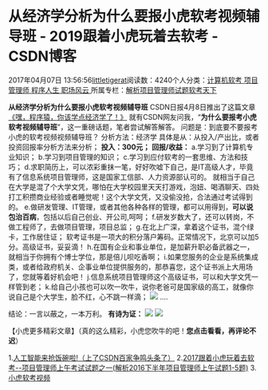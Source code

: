 
# 从经济学分析为什么要报小虎软考视频辅导班 - 2019跟着小虎玩着去软考 - CSDN博客

2017年04月07日 13:56:56[littletigerat](https://me.csdn.net/littletigerat)阅读数：4240个人分类：[计算机软考																](https://blog.csdn.net/littletigerat/article/category/665982)[项目管理师																](https://blog.csdn.net/littletigerat/article/category/619599)[程序人生																](https://blog.csdn.net/littletigerat/article/category/779495)[职场风云																](https://blog.csdn.net/littletigerat/article/category/774453)[
							](https://blog.csdn.net/littletigerat/article/category/779495)
[
																					](https://blog.csdn.net/littletigerat/article/category/619599)所属专栏：[解析项目管理师试题](https://blog.csdn.net/column/details/15005.html)[软考天下](https://blog.csdn.net/column/details/15515.html)[
							](https://blog.csdn.net/littletigerat/article/category/619599)
[
																	](https://blog.csdn.net/littletigerat/article/category/665982)



**从经济学分析为什么要报小虎软考视频辅导班**
CSDN日报4月8日推出了这篇文章[《嘿，程序猿，你该学点经济学了！》](http://blog.csdn.net/blogdevteam/article/details/69788566)
就有CSDN网友问我，“**为什么要报考小虎软考视频辅导班**”，这一重磅话题，笔者尝试解答解答。
问题是：到底要不要报考小虎的软考视频视频辅导班？
分析方法：经济学
具体是从：从投入/产出比，或者投资回报率分析方法来分析；
**投入：300元；**
**回报/收益：**
a.学习到了计算机专业知识；
b.学习到项目管理的知识；
c.学习到应付软考的一套思维、方法和技巧；
d.求职简历上，可以浓彩重抹一笔，好好吹嘘下自己，是IT高级人才，毕竟有了信息系统项目管理师，这是国家工信部、人力资源部认可的。
就相当于自己在大学是混了个大学文凭，哪怕在大学校园里天天打游戏，泡妞、喝酒聊天、四处打工积攒商业经验或者睡觉呢！这个大学文凭，又没偷没抢，合法通过考试得到的。
e.做研发管理、IT管理，或者其他各种各样的管理，都可以用得到，**可以说包治百病**，包括以后自己创业、开公司,呵呵；
f.研发岁数大了，还可以转岗，不做工程师了，去做项目管理，项目总监；
g.在北上广深，拿着这个证书，混个绿卡，工作居住证；
软考证书是一项大的积分落户筹码。正常情况下，北京可以加5分。高级证书，妥妥滴！
h.在国有企业和事业单位，是加薪升职必备武器之一，就相当于你拥有个博士学位，那是倍儿呗吃香啊；
i.如果您服务的企业是系统集成类，或者给政府机关、企事业单位提供服务的，那恭喜您，这个证书派上大用场了，您就等着好机会吧！
j.信息系统项目管理师这个高级证书，可以和大学文凭一样管到老；
k.给自己小孩也可以吹一吹牛，说你老爸可是国家级的高工，就像你说自己是个大学生，脸不红，心不跳一样滴；
![](https://img-blog.csdn.net/20170407135459525?watermark/2/text/aHR0cDovL2Jsb2cuY3Nkbi5uZXQvbGl0dGxldGlnZXJhdA==/font/5a6L5L2T/fontsize/400/fill/I0JBQkFCMA==/dissolve/70/gravity/SouthEast)
....

结论：一言以蔽之，一本万利。
**有诗为证：**
![](https://img-blog.csdn.net/20170407184919185)
![](https://img-blog.csdn.net/20170407184320472)

【小虎更多精彩文章】（真的这么精彩，小虎您吹牛的吧！**您点击看看，再评论不迟**）

1.[人工智能来抢饭碗啦!（上了CSDN百家争鸣头条了）](http://blog.csdn.net/littletigerat/article/details/69339949)
2.[2017跟着小虎玩着去软考--项目管理师上午考试试题之一(解析2016下半年项目管理师上午试题1-5题)](http://blog.csdn.net/littletigerat/article/details/65938485)
3.[小虎软考视频](http://edu.csdn.net/course/detail/4574)


